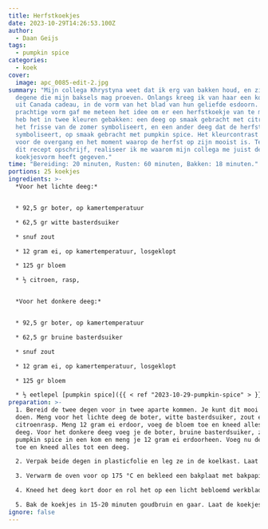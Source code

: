```yaml
---
title: Herfstkoekjes
date: 2023-10-29T14:26:53.100Z
author:
  - Daan Geijs
tags:
  - pumpkin spice
categories:
  - koek
cover:
  image: apc_0085-edit-2.jpg
summary: "Mijn collega Khrystyna weet dat ik erg van bakken houd, en zij is vaak
  degene die mijn baksels mag proeven. Onlangs kreeg ik van haar een koekjesvorm
  uit Canada cadeau, in de vorm van het blad van hun geliefde esdoorn. Deze
  prachtige vorm gaf me meteen het idee om er een herfstkoekje van te maken. Ik
  heb het in twee kleuren gebakken: een deeg op smaak gebracht met citroen, dat
  het frisse van de zomer symboliseert, en een ander deeg dat de herfst
  symboliseert, op smaak gebracht met pumpkin spice. Het kleurcontrast staat
  voor de overgang en het moment waarop de herfst op zijn mooist is. Terwijl ik
  dit recept opschrijf, realiseer ik me waarom mijn collega me juist deze
  koekjesvorm heeft gegeven."
time: "Bereiding: 20 minuten, Rusten: 60 minuten, Bakken: 18 minuten."
portions: 25 koekjes
ingredients: >-
  *Voor het lichte deeg:*


  * 92,5 gr boter, op kamertemperatuur

  * 62,5 gr witte basterdsuiker

  * snuf zout

  * 12 gram ei, op kamertemperatuur, losgeklopt

  * 125 gr bloem

  * ½ citroen, rasp,


  *Voor het donkere deeg:*


  * 92,5 gr boter, op kamertemperatuur

  * 62,5 gr bruine basterdsuiker

  * snuf zout

  * 12 gram ei, op kamertemperatuur, losgeklopt

  * 125 gr bloem

  * ½ eetlepel [pumpkin spice]({{ < ref "2023-10-29-pumpkin-spice" > }}) of koekkruiden.
preparation: >-
  1. Bereid de twee degen voor in twee aparte kommen. Je kunt dit mooi tegelijk
  doen. Meng voor het lichte deeg de boter, witte basterdsuiker, zout en de
  citroenrasp. Meng 12 gram ei erdoor, voeg de bloem toe en kneed alles tot een
  deeg. Voor het donkere deeg voeg je de boter, bruine basterdsuiker, zout en de
  pumpkin spice in een kom en meng je 12 gram ei erdoorheen. Voeg nu de bloem
  toe en kneed alles tot een deeg.

  2. Verpak beide degen in plasticfolie en leg ze in de koelkast. Laat ze minimaal 1 uur rusten. Een koud deeg is beter om straks strakke vormen uit te snijden.

  3. Verwarm de oven voor op 175 °C en bekleed een bakplaat met bakpapier.

  4. Kneed het deeg kort door en rol het op een licht bebloemd werkblad uit tot een dikte van 4-5 millimeter. Steek of snijd de gewenste koekjesvormen uit en leg ze met voldoende tussenruimte op de bakplaat. Deze koekjes vloeien niet veel uit tijdens het bakken. Gebruik de twee kleuren deeg om mooie patronen te maken. Voor de bladeren kun je het deeg doormidden snijden en de gekleurde helften wisselen. Voor de ronde cirkels kun je van ieder deeg een bal rollen en beide plakken op elkaar leggen. Rol deze vervolgens op en snijd er plakken van.

  5. Bak de koekjes in 15-20 minuten goudbruin en gaar. Laat de koekjes afkoelen op een rooster.
ignore: false
---
```

